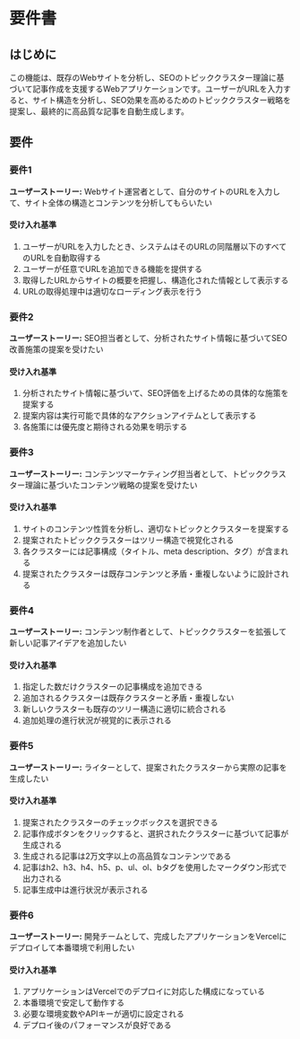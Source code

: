 # 要件書

## はじめに

この機能は、既存のWebサイトを分析し、SEOのトピッククラスター理論に基づいて記事作成を支援するWebアプリケーションです。ユーザーがURLを入力すると、サイト構造を分析し、SEO効果を高めるためのトピッククラスター戦略を提案し、最終的に高品質な記事を自動生成します。

## 要件

### 要件1

**ユーザーストーリー:** Webサイト運営者として、自分のサイトのURLを入力して、サイト全体の構造とコンテンツを分析してもらいたい

#### 受け入れ基準

1. ユーザーがURLを入力したとき、システムはそのURLの同階層以下のすべてのURLを自動取得する
2. ユーザーが任意でURLを追加できる機能を提供する
3. 取得したURLからサイトの概要を把握し、構造化された情報として表示する
4. URLの取得処理中は適切なローディング表示を行う

### 要件2

**ユーザーストーリー:** SEO担当者として、分析されたサイト情報に基づいてSEO改善施策の提案を受けたい

#### 受け入れ基準

1. 分析されたサイト情報に基づいて、SEO評価を上げるための具体的な施策を提案する
2. 提案内容は実行可能で具体的なアクションアイテムとして表示する
3. 各施策には優先度と期待される効果を明示する

### 要件3

**ユーザーストーリー:** コンテンツマーケティング担当者として、トピッククラスター理論に基づいたコンテンツ戦略の提案を受けたい

#### 受け入れ基準

1. サイトのコンテンツ性質を分析し、適切なトピックとクラスターを提案する
2. 提案されたトピッククラスターはツリー構造で視覚化される
3. 各クラスターには記事構成（タイトル、meta description、タグ）が含まれる
4. 提案されたクラスターは既存コンテンツと矛盾・重複しないように設計される

### 要件4

**ユーザーストーリー:** コンテンツ制作者として、トピッククラスターを拡張して新しい記事アイデアを追加したい

#### 受け入れ基準

1. 指定した数だけクラスターの記事構成を追加できる
2. 追加されるクラスターは既存クラスターと矛盾・重複しない
3. 新しいクラスターも既存のツリー構造に適切に統合される
4. 追加処理の進行状況が視覚的に表示される

### 要件5

**ユーザーストーリー:** ライターとして、提案されたクラスターから実際の記事を生成したい

#### 受け入れ基準

1. 提案されたクラスターのチェックボックスを選択できる
2. 記事作成ボタンをクリックすると、選択されたクラスターに基づいて記事が生成される
3. 生成される記事は2万文字以上の高品質なコンテンツである
4. 記事はh2、h3、h4、h5、p、ul、ol、bタグを使用したマークダウン形式で出力される
5. 記事生成中は進行状況が表示される

### 要件6

**ユーザーストーリー:** 開発チームとして、完成したアプリケーションをVercelにデプロイして本番環境で利用したい

#### 受け入れ基準

1. アプリケーションはVercelでのデプロイに対応した構成になっている
2. 本番環境で安定して動作する
3. 必要な環境変数やAPIキーが適切に設定される
4. デプロイ後のパフォーマンスが良好である